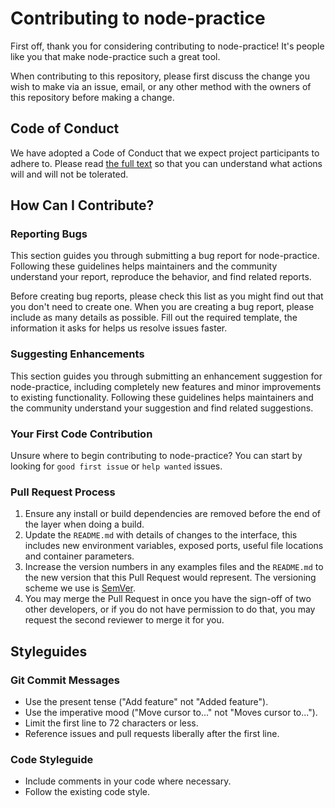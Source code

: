 # Contributing to node-practice

First off, thank you for considering contributing to node-practice! It's people like you that make node-practice such a great tool.

When contributing to this repository, please first discuss the change you wish to make via an issue, email, or any other method with the owners of this repository before making a change.

## Code of Conduct

We have adopted a Code of Conduct that we expect project participants to adhere to. Please read [the full text](CODE_OF_CONDUCT.md) so that you can understand what actions will and will not be tolerated.

## How Can I Contribute?

### Reporting Bugs

This section guides you through submitting a bug report for node-practice. Following these guidelines helps maintainers and the community understand your report, reproduce the behavior, and find related reports.

Before creating bug reports, please check this list as you might find out that you don't need to create one. When you are creating a bug report, please include as many details as possible. Fill out the required template, the information it asks for helps us resolve issues faster.

### Suggesting Enhancements

This section guides you through submitting an enhancement suggestion for node-practice, including completely new features and minor improvements to existing functionality. Following these guidelines helps maintainers and the community understand your suggestion and find related suggestions.

### Your First Code Contribution

Unsure where to begin contributing to node-practice? You can start by looking for `good first issue` or `help wanted` issues.

### Pull Request Process

1.  Ensure any install or build dependencies are removed before the end of the layer when doing a build.
2.  Update the `README.md` with details of changes to the interface, this includes new environment variables, exposed ports, useful file locations and container parameters.
3.  Increase the version numbers in any examples files and the `README.md` to the new version that this Pull Request would represent. The versioning scheme we use is [SemVer](http://semver.org/).
4.  You may merge the Pull Request in once you have the sign-off of two other developers, or if you do not have permission to do that, you may request the second reviewer to merge it for you.

## Styleguides

### Git Commit Messages

*   Use the present tense ("Add feature" not "Added feature").
*   Use the imperative mood ("Move cursor to..." not "Moves cursor to...").
*   Limit the first line to 72 characters or less.
*   Reference issues and pull requests liberally after the first line.

### Code Styleguide

*   Include comments in your code where necessary.
*   Follow the existing code style.
